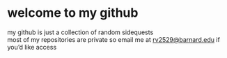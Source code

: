# welcome to my github

my github is just a collection of random sidequests  
most of my repositories are private so email me at [rv2529@barnard.edu](mailto:rv2529@barnard.edu) if you’d like access

